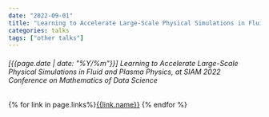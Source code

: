 ```yaml
---
date: "2022-09-01"
title: "Learning to Accelerate Large-Scale Physical Simulations in Fluid and Plasma Physics, at SIAM 2022 Conference on Mathematics of Data Science"
categories: talks
tags: ["other talks"]
---
```


###### [{{page.date | date: "%Y/%m"}}] Learning to Accelerate Large-Scale Physical Simulations in Fluid and Plasma Physics, at SIAM 2022 Conference on Mathematics of Data Science

{% for link in page.links%}<span class="badge bg-info"><a href="{{link.url}}">{{link.name}}</a></span> {% endfor %}
